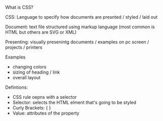 What is CSS?

CSS: Language to specify how documents are presnted / styled / laid out

Document: text file structured using markup language (most common is HTML but others are SVG or XML)

Presenting: visually presenintg documents / examples on pc screen / projects / printers

Examples
- changing colors
- sizing of heading / link
- overall layout 

Defintions:

- CSS rule oepns with a selector
- Selector: selects the HTML elment that's going to be styled
- Curly Brackets: { }
- Value: attributes of the property
